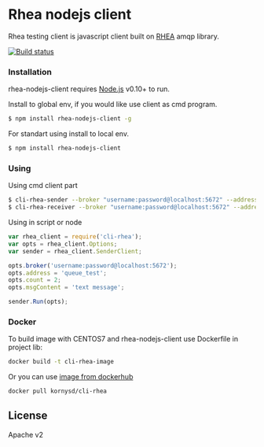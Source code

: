 # Rhea nodejs client
Rhea testing client is javascript client built on [RHEA](https://www.npmjs.com/package/rhea) amqp library.

[![Build status](https://ci.appveyor.com/api/projects/status/08ivt2jny85oon8o?svg=true)](https://ci.appveyor.com/project/dkornel/rhea-nodejs-client)

### Installation

rhea-nodejs-client requires [Node.js](https://nodejs.org/) v0.10+ to run.

Install to global env, if you would like use client as cmd program.

```sh
$ npm install rhea-nodejs-client -g
```

For standart using install to local env.

```sh
$ npm install rhea-nodejs-client
```

### Using

Using cmd client part

```sh
$ cli-rhea-sender --broker "username:password@localhost:5672" --address "queue_test" --count 2 --msg-content "text message" --log-msgs dict
$ cli-rhea-receiver --broker "username:password@localhost:5672" --address "queue_test" --count 2 --log-msgs dict
```

Using in script or node

```js
var rhea_client = require('cli-rhea');
var opts = rhea_client.Options;
var sender = rhea_client.SenderClient;

opts.broker('username:password@localhost:5672');
opts.address = 'queue_test';
opts.count = 2;
opts.msgContent = 'text message';

sender.Run(opts);
```

### Docker
To build image with CENTOS7 and rhea-nodejs-client use Dockerfile in project lib:
```sh
docker build -t cli-rhea-image
```

Or you can use [image from dockerhub](https://hub.docker.com/r/kornysd/rhea-nodejs-client/)
```sh
docker pull kornysd/cli-rhea
```



License
----

Apache v2
